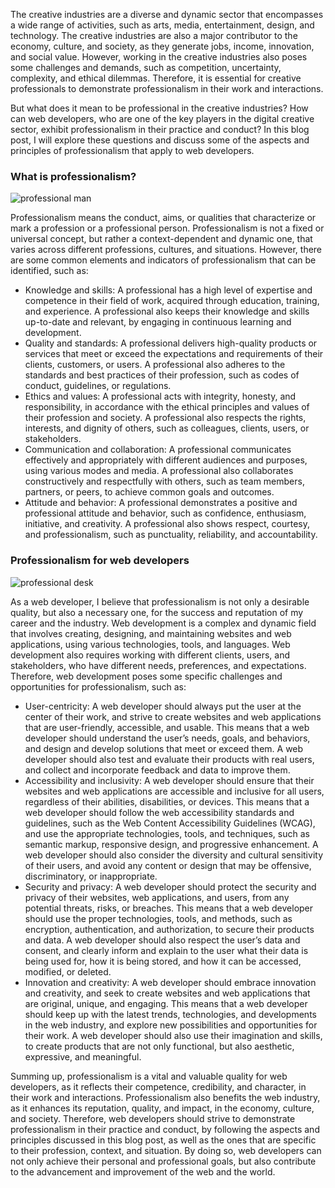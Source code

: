 The creative industries are a diverse and dynamic sector that encompasses a wide range of activities, such as arts, media, entertainment, design, and technology. The creative industries are also a major contributor to the economy, culture, and society, as they generate jobs, income, innovation, and social value. However, working in the creative industries also poses some challenges and demands, such as competition, uncertainty, complexity, and ethical dilemmas. Therefore, it is essential for creative professionals to demonstrate professionalism in their work and interactions.

But what does it mean to be professional in the creative industries? How can web developers, who are one of the key players in the digital creative sector, exhibit professionalism in their practice and conduct? In this blog post, I will explore these questions and discuss some of the aspects and principles of professionalism that apply to web developers.

### __What is professionalism?__
![professional man](http://localhost:1337/uploads/professional_person_60b3ba377d.jpg)

Professionalism means the conduct, aims, or qualities that characterize or mark a profession or a professional person. Professionalism is not a fixed or universal concept, but rather a context-dependent and dynamic one, that varies across different professions, cultures, and situations. However, there are some common elements and indicators of professionalism that can be identified, such as:
- Knowledge and skills: A professional has a high level of expertise and competence in their field of work, acquired through education, training, and experience. A professional also keeps their knowledge and skills up-to-date and relevant, by engaging in continuous learning and development.
- Quality and standards: A professional delivers high-quality products or services that meet or exceed the expectations and requirements of their clients, customers, or users. A professional also adheres to the standards and best practices of their profession, such as codes of conduct, guidelines, or regulations.
- Ethics and values: A professional acts with integrity, honesty, and responsibility, in accordance with the ethical principles and values of their profession and society. A professional also respects the rights, interests, and dignity of others, such as colleagues, clients, users, or stakeholders.
- Communication and collaboration: A professional communicates effectively and appropriately with different audiences and purposes, using various modes and media. A professional also collaborates constructively and respectfully with others, such as team members, partners, or peers, to achieve common goals and outcomes.
- Attitude and behavior: A professional demonstrates a positive and professional attitude and behavior, such as confidence, enthusiasm, initiative, and creativity. A professional also shows respect, courtesy, and professionalism, such as punctuality, reliability, and accountability.

### Professionalism for web developers
![professional desk](http://localhost:1337/uploads/professional_desk_08960c88a1.jpg)

As a web developer, I believe that professionalism is not only a desirable quality, but also a necessary one, for the success and reputation of my career and the industry. Web development is a complex and dynamic field that involves creating, designing, and maintaining websites and web applications, using various technologies, tools, and languages. Web development also requires working with different clients, users, and stakeholders, who have different needs, preferences, and expectations. Therefore, web development poses some specific challenges and opportunities for professionalism, such as:

- User-centricity: A web developer should always put the user at the center of their work, and strive to create websites and web applications that are user-friendly, accessible, and usable. This means that a web developer should understand the user’s needs, goals, and behaviors, and design and develop solutions that meet or exceed them. A web developer should also test and evaluate their products with real users, and collect and incorporate feedback and data to improve them.
- Accessibility and inclusivity: A web developer should ensure that their websites and web applications are accessible and inclusive for all users, regardless of their abilities, disabilities, or devices. This means that a web developer should follow the web accessibility standards and guidelines, such as the Web Content Accessibility Guidelines (WCAG), and use the appropriate technologies, tools, and techniques, such as semantic markup, responsive design, and progressive enhancement. A web developer should also consider the diversity and cultural sensitivity of their users, and avoid any content or design that may be offensive, discriminatory, or inappropriate.
- Security and privacy: A web developer should protect the security and privacy of their websites, web applications, and users, from any potential threats, risks, or breaches. This means that a web developer should use the proper technologies, tools, and methods, such as encryption, authentication, and authorization, to secure their products and data. A web developer should also respect the user’s data and consent, and clearly inform and explain to the user what their data is being used for, how it is being stored, and how it can be accessed, modified, or deleted.
- Innovation and creativity: A web developer should embrace innovation and creativity, and seek to create websites and web applications that are original, unique, and engaging. This means that a web developer should keep up with the latest trends, technologies, and developments in the web industry, and explore new possibilities and opportunities for their work. A web developer should also use their imagination and skills, to create products that are not only functional, but also aesthetic, expressive, and meaningful.


Summing up, professionalism is a vital and valuable quality for web developers, as it reflects their competence, credibility, and character, in their work and interactions. Professionalism also benefits the web industry, as it enhances its reputation, quality, and impact, in the economy, culture, and society. Therefore, web developers should strive to demonstrate professionalism in their practice and conduct, by following the aspects and principles discussed in this blog post, as well as the ones that are specific to their profession, context, and situation. By doing so, web developers can not only achieve their personal and professional goals, but also contribute to the advancement and improvement of the web and the world.
